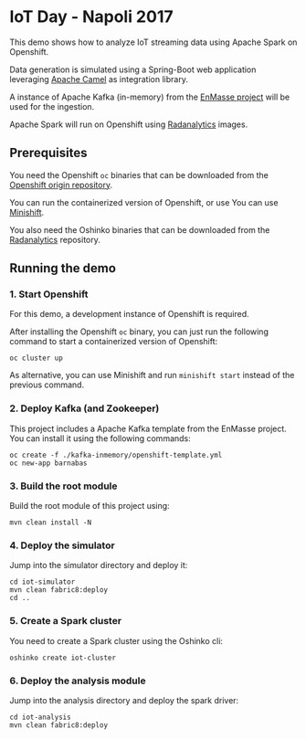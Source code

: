 # IoT Day - Napoli 2017

This demo shows how to analyze IoT streaming data using Apache Spark on Openshift.

Data generation is simulated using a Spring-Boot web application leveraging [Apache Camel](https://camel.apache.org) as integration library.

A instance of Apache Kafka (in-memory) from the [EnMasse project](https://github.com/EnMasseProject/barnabas) will be used 
for the ingestion.

Apache Spark will run on Openshift using [Radanalytics](https://radanalytics.io/) images.    

## Prerequisites

You need the Openshift `oc` binaries that can be downloaded from the [Openshift origin repository](https://github.com/openshift/origin/releases).

You can run the containerized version of Openshift, or use You can use [Minishift](https://github.com/minishift/minishift).

You also need the Oshinko binaries that can be downloaded from the [Radanalytics](https://github.com/radanalyticsio/oshinko-cli/releases) repository.

## Running the demo

### 1. Start Openshift

For this demo, a development instance of Openshift is required.
 
After installing the Openshift `oc` binary, you can just run the following command to start a containerized version of Openshift: 

```
oc cluster up
```

As alternative, you can use Minishift and run `minishift start` instead of the previous command.

### 2. Deploy Kafka (and Zookeeper)

This project includes a Apache Kafka template from the EnMasse project. 
You can install it using the following commands:

```
oc create -f ./kafka-inmemory/openshift-template.yml
oc new-app barnabas
```

### 3. Build the root module

Build the root module of this project using:

```
mvn clean install -N
```

### 4. Deploy the simulator

Jump into the simulator directory and deploy it:

```
cd iot-simulator
mvn clean fabric8:deploy
cd ..
```

### 5. Create a Spark cluster

You need to create a Spark cluster using the Oshinko cli:

```
oshinko create iot-cluster
```

### 6. Deploy the analysis module

Jump into the analysis directory and deploy the spark driver:

```
cd iot-analysis
mvn clean fabric8:deploy
```

